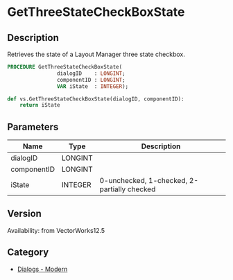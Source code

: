 # GetThreeStateCheckBoxState

## Description
Retrieves the state of a Layout Manager three state checkbox.

```pascal
PROCEDURE GetThreeStateCheckBoxState(
				dialogID    : LONGINT;
				componentID : LONGINT;
				VAR iState  : INTEGER);
```

```python
def vs.GetThreeStateCheckBoxState(dialogID, componentID):
    return iState
```

## Parameters
|Name|Type|Description|
|---|---|---|
|dialogID|LONGINT|   |
|componentID|LONGINT|   |
|iState|INTEGER|0-unchecked, 1-checked, 2-partially checked|

## Version
Availability: from VectorWorks12.5

## Category
* [Dialogs - Modern](../Categories/Dialogs%20-%20Modern.md)
